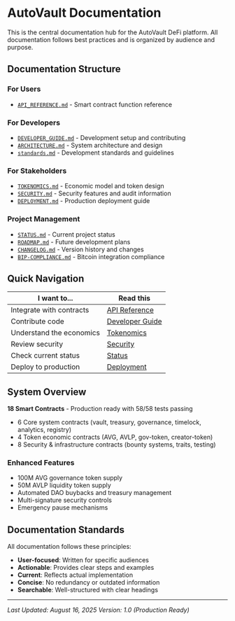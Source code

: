 # AutoVault Documentation

This is the central documentation hub for the AutoVault DeFi platform.
All documentation follows best practices and is organized by audience
and purpose.

## Documentation Structure

### For Users

- [`API_REFERENCE.md`](./API_REFERENCE.md) - Smart contract function
  reference

### For Developers

- [`DEVELOPER_GUIDE.md`](./DEVELOPER_GUIDE.md) - Development setup and
  contributing
- [`ARCHITECTURE.md`](./ARCHITECTURE.md) - System architecture and design
- [`standards.md`](./standards.md) - Development standards and guidelines

### For Stakeholders

- [`TOKENOMICS.md`](./TOKENOMICS.md) - Economic model and token design
- [`SECURITY.md`](./SECURITY.md) - Security features and audit information
- [`DEPLOYMENT.md`](./DEPLOYMENT.md) - Production deployment guide

### Project Management

- [`STATUS.md`](./STATUS.md) - Current project status
- [`ROADMAP.md`](./ROADMAP.md) - Future development plans
- [`CHANGELOG.md`](./CHANGELOG.md) - Version history and changes
- [`BIP-COMPLIANCE.md`](./BIP-COMPLIANCE.md) - Bitcoin integration
  compliance

## Quick Navigation

| I want to... | Read this |
|---------------|-----------|
| Integrate with contracts | [API Reference](./API_REFERENCE.md) |
| Contribute code | [Developer Guide](./DEVELOPER_GUIDE.md) |
| Understand the economics | [Tokenomics](./TOKENOMICS.md) |
| Review security | [Security](./SECURITY.md) |
| Check current status | [Status](./STATUS.md) |
| Deploy to production | [Deployment](./DEPLOYMENT.md) |

## System Overview

**18 Smart Contracts** - Production ready with 58/58 tests passing

- 6 Core system contracts (vault, treasury, governance, timelock,
  analytics, registry)
- 4 Token economic contracts (AVG, AVLP, gov-token, creator-token)  
- 8 Security & infrastructure contracts (bounty systems, traits, testing)

### Enhanced Features

- 100M AVG governance token supply
- 50M AVLP liquidity token supply
- Automated DAO buybacks and treasury management
- Multi-signature security controls
- Emergency pause mechanisms

## Documentation Standards

All documentation follows these principles:

- **User-focused**: Written for specific audiences
- **Actionable**: Provides clear steps and examples  
- **Current**: Reflects actual implementation
- **Concise**: No redundancy or outdated information
- **Searchable**: Well-structured with clear headings

---

*Last Updated: August 16, 2025*
*Version: 1.0 (Production Ready)*
